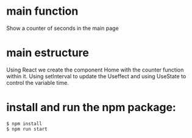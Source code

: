 # main function
Show a counter of seconds in the main page

# main estructure
Using React we create the component Home with the counter function within it. Using setInterval to update the Useffect and using UseState to control the variable time.

# install and run the npm package:
```
$ npm install
$ npm run start
